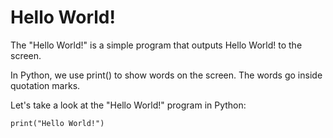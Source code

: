 # Hello World!

The "Hello World!" is a simple program that outputs Hello World! to the screen.

In Python, we use print() to show words on the screen. The words go inside quotation marks.

Let's take a look at the "Hello World!" program in Python:

```
print("Hello World!")
```
